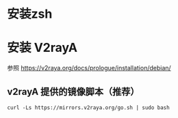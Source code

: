 # 安装zsh
# 安装 V2rayA
参照 https://v2raya.org/docs/prologue/installation/debian/

## v2rayA 提供的镜像脚本（推荐）
`curl -Ls https://mirrors.v2raya.org/go.sh | sudo bash`
